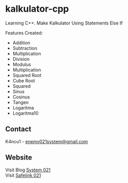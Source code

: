 # kalkulator-cpp

 Learning C++. Make Kalkulator Using Statements Else If

Features Created: 
- Addition
- Subtraction
- Multiplication
- Division
- Modulus
- Multiplication
- Squared Root
- Cube Root
- Squared
- Sinus
- Cosinus
- Tangen
- Logaritma
- Logaritma10

## Contact

K4ncu1 - enemy021system@gmail.com

## Website

Visit Blog <a href="https://www.system021.my.id">System 021</a>
<br>
Visit <a href="https://www.system021.my.id">Safelink 021</a>
